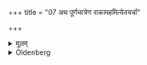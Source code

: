 +++
title = "07 अथ पूर्णचात्रेण राकामहमित्येतयर्चा"

+++

<details><summary>मूलम्</summary>

अथ पूर्णचात्रेण राकामहमित्येतयर्चा ७
</details>

<details><summary>Oldenberg</summary>

7. Then with a full spindle, with this verse, 'I invoke Rākā' (ibid. 3. 4)
</details>
